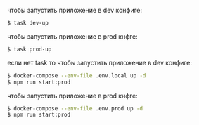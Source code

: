 чтобы запустить приложение в dev конфиге:
```bash
$ task dev-up
```
чтобы запустить приложение в prod кнфге:  
```bash
$ task prod-up
```
если нет task то
чтобы запустить приложение в dev конфиге:
```bash
$ docker-compose --env-file .env.local up -d
$ npm run start:prod
```
чтобы запустить приложение в prod кнфге: 
```bash
$ docker-compose --env-file .env.prod up -d
$ npm run start:prod
```
